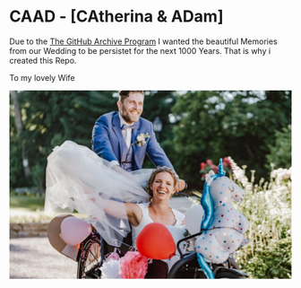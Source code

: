 # CAAD - [CAtherina & ADam]

Due to the [The GitHub Archive Program](https://archiveprogram.github.com) I wanted the beautiful Memories from our Wedding to be persistet for the next 1000 Years. That is why i created this Repo.

To my lovely Wife



![CAAD](/img/CATHA&ADAM_503.jpeg)